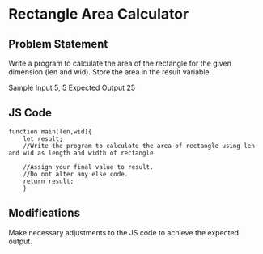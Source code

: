 # Rectangle Area Calculator

## Problem Statement
Write a program to calculate the area of the rectangle for the given dimension (len and wid). Store the area in the result variable.

Sample Input
5, 5
Expected Output
25
 
## JS Code
```
function main(len,wid){
    let result;
    //Write the program to calculate the area of rectangle using len and wid as length and width of rectangle
    
    //Assign your final value to result.
    //Do not alter any else code.
    return result;
    }
```
## Modifications
Make necessary adjustments to the JS code to achieve the expected output.
